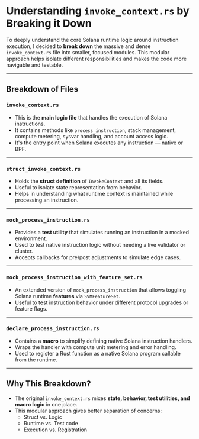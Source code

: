 # Understanding `invoke_context.rs` by Breaking it Down

To deeply understand the core Solana runtime logic around instruction execution, I decided to **break down** the massive and dense `invoke_context.rs` file into smaller, focused modules. This modular approach helps isolate different responsibilities and makes the code more navigable and testable.

---

## Breakdown of Files

### `invoke_context.rs`

- This is the **main logic file** that handles the execution of Solana instructions.
- It contains methods like `process_instruction`, stack management, compute metering, sysvar handling, and account access logic.
- It's the entry point when Solana executes any instruction — native or BPF.

---

### `struct_invoke_context.rs`

- Holds the **struct definition** of `InvokeContext` and all its fields.
- Useful to isolate state representation from behavior.
- Helps in understanding what runtime context is maintained while processing an instruction.

---

### `mock_process_instruction.rs`

- Provides a **test utility** that simulates running an instruction in a mocked environment.
- Used to test native instruction logic without needing a live validator or cluster.
- Accepts callbacks for pre/post adjustments to simulate edge cases.

---

### `mock_process_instruction_with_feature_set.rs`

- An extended version of `mock_process_instruction` that allows toggling Solana runtime **features** via `SVMFeatureSet`.
- Useful to test instruction behavior under different protocol upgrades or feature flags.

---

### `declare_process_instruction.rs`

- Contains a **macro** to simplify defining native Solana instruction handlers.
- Wraps the handler with compute unit metering and error handling.
- Used to register a Rust function as a native Solana program callable from the runtime.

---

## Why This Breakdown?

- The original `invoke_context.rs` mixes **state, behavior, test utilities, and macro logic** in one place.
- This modular approach gives better separation of concerns:
  - Struct vs. Logic
  - Runtime vs. Test code
  - Execution vs. Registration
